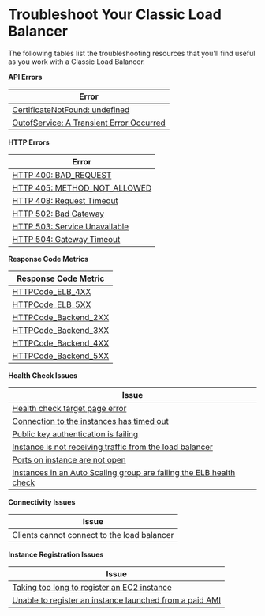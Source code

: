 # Troubleshoot Your Classic Load Balancer<a name="elb-troubleshooting"></a>

The following tables list the troubleshooting resources that you'll find useful as you work with a Classic Load Balancer\.


**API Errors**  

| Error | 
| --- | 
| [CertificateNotFound: undefined](ts-elb-error-api-response.md#ts-elb-error-message-certificate) | 
| [OutofService: A Transient Error Occurred](ts-elb-error-api-response.md#ts-elb-error-message-service) | 


**HTTP Errors**  

| Error | 
| --- | 
| [HTTP 400: BAD\_REQUEST](ts-elb-error-message.md#ts-elb-errorcodes-http400) | 
| [HTTP 405: METHOD\_NOT\_ALLOWED](ts-elb-error-message.md#ts-elb-errorcodes-http405) | 
| [HTTP 408: Request Timeout](ts-elb-error-message.md#ts-elb-errorcodes-http408) | 
| [HTTP 502: Bad Gateway](ts-elb-error-message.md#ts-elb-errorcodes-http502) | 
| [HTTP 503: Service Unavailable](ts-elb-error-message.md#ts-elb-errorcodes-http503) | 
| [HTTP 504: Gateway Timeout](ts-elb-error-message.md#ts-elb-errorcodes-http504) | 


**Response Code Metrics**  

| Response Code Metric | 
| --- | 
| [HTTPCode\_ELB\_4XX](ts-elb-http-errors.md#ts-elb-error-metrics-ELB_4XX) | 
| [HTTPCode\_ELB\_5XX](ts-elb-http-errors.md#ts-elb-error-metrics-ELB_5XX) | 
| [HTTPCode\_Backend\_2XX](ts-elb-http-errors.md#ts-elb-error-metrics-Backend_2XX) | 
| [HTTPCode\_Backend\_3XX](ts-elb-http-errors.md#ts-elb-error-metrics-Backend_3XX) | 
| [HTTPCode\_Backend\_4XX](ts-elb-http-errors.md#ts-elb-error-metrics-Backend_4XX) | 
| [HTTPCode\_Backend\_5XX](ts-elb-http-errors.md#ts-elb-error-metrics-Backend_5XX) | 


**Health Check Issues**  

| Issue | 
| --- | 
| [Health check target page error](ts-elb-healthcheck.md#ts-elb-healthcheck-targetpage) | 
| [Connection to the instances has timed out](ts-elb-healthcheck.md#ts-elb-healthcheck-failed) | 
| [Public key authentication is failing](ts-elb-healthcheck.md#ts-elb-healthcheck-publickey) | 
| [Instance is not receiving traffic from the load balancer](ts-elb-healthcheck.md#ts-elb-healthcheck-securitygroup) | 
| [Ports on instance are not open](ts-elb-healthcheck.md#ts-elb-healthcheck-ports) | 
| [Instances in an Auto Scaling group are failing the ELB health check](ts-elb-healthcheck.md#ts-elb-healthcheck-autoscaling) | 


**Connectivity Issues**  

| Issue | 
| --- | 
| Clients cannot connect to the load balancer | 


**Instance Registration Issues**  

| Issue | 
| --- | 
| [Taking too long to register an EC2 instance](ts-elb-register-instance.md#ts-elb-register-too-long) | 
| [Unable to register an instance launched from a paid AMI](ts-elb-register-instance.md#ts-elb-paid-ami-instance) | 
